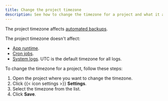 ```yaml
---
title: Change the project timezone
description: See how to change the timezone for a project and what it affects.
---
```


The project timezone affects [automated backups](../environments/backup.md).

The project timezone doesn't affect:

- [App runtime](/create-apps/timezone.md).
- [Cron jobs](/create-apps/app-reference/builtin-image.md#crons).
- [System logs](/increase-observability/logs/_index.md). UTC is the default timezone for all logs.

To change the timezone for a project, follow these steps:

1. Open the project where you want to change the timezone.
2. Click {{< icon settings >}} **Settings**.
3. Select the timezone from the list.
4. Click **Save**.
